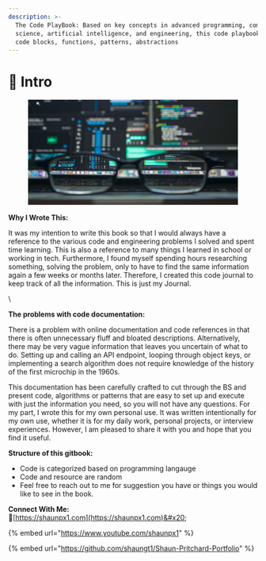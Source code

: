 ```yaml
---
description: >-
  The Code PlayBook: Based on key concepts in advanced programming, computer
  science, artificial intelligence, and engineering, this code playbook presents
  code blocks, functions, patterns, abstractions
---
```


# 📙 Intro

<figure><img src=".gitbook/assets/javascriptslowcodeimage.png" alt=""><figcaption></figcaption></figure>

**Why I Wrote This:**

It was my intention to write this book so that I would always have a reference to the various code and engineering problems I solved and spent time learning. This is also a reference to many things I learned in school or working in tech. Furthermore, I found myself spending hours researching something, solving the problem, only to have to find the same information again a few weeks or months later. Therefore, I created this code journal to keep track of all the information. This is just my Journal.

\


**The problems with code documentation:**

There is a problem with online documentation and code references in that there is often unnecessary fluff and bloated descriptions. Alternatively, there may be very vague information that leaves you uncertain of what to do. Setting up and calling an API endpoint, looping through object keys, or implementing a search algorithm does not require knowledge of the history of the first microchip in the 1960s.



This documentation has been carefully crafted to cut through the BS and present code, algorithms or patterns that are easy to set up and execute with just the information you need, so you will not have any questions. For my part, I wrote this for my own personal use. It was written intentionally for my own use, whether it is for my daily work, personal projects, or interview experiences. However, I am pleased to share it with you and hope that you find it useful.

**Structure of this gitbook:**

* Code is categorized based on programming langauge
* Code and resource are random
* Feel free to reach out to me for suggestion you have or things you would like to see in the book.

**Connect With Me:**\
:rocket:[https://shaunpx1.com](https://shaunpx1.com)&#x20;

{% embed url="https://www.youtube.com/shaunpx1" %}

{% embed url="https://github.com/shaungt1/Shaun-Pritchard-Portfolio" %}
